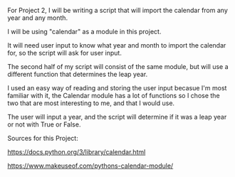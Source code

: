 For Project 2, I will be writing a script that will import the calendar from any year and any month. 

I will be using "calendar" as a module in this project. 

It will need user input to know what year and month to import the calendar for, so the script will ask for user input.

The second half of my script will consist of the same module, but will use a different function that determines the leap year.

I used an easy way of reading and storing the user input becasue I'm most familiar with it, the Calendar module has a lot of functions so I chose the two that are most interesting to me, and that I would use.

The user will input a year, and the script will determine if it was a leap year or not with True or False.

Sources for this Project:

https://docs.python.org/3/library/calendar.html

https://www.makeuseof.com/pythons-calendar-module/
